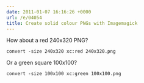 ```yaml
---
date: 2011-01-07 16:16:26 +0000
url: /e/04054
title: Create solid colour PNGs with Imagemagick
---
```



How about a red 240x320 PNG?

	convert -size 240x320 xc:red 240x320.png

Or a green square 100x100?

	convert -size 100x100 xc:green 100x100.png

